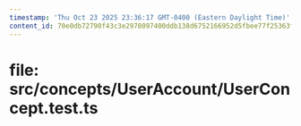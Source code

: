 ```yaml
---
timestamp: 'Thu Oct 23 2025 23:36:17 GMT-0400 (Eastern Daylight Time)'
content_id: 70e0db72790f43c3e2978097400ddb138d6752166952d5fbee77f25363f5a7e0
---
```


# file: src/concepts/UserAccount/UserConcept.test.ts

```typescript



```
